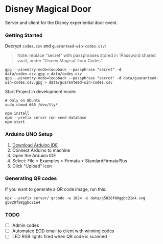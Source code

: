 # Disney Magical Door

Server and client for the Disney experiential door event.

### Getting Started

Decrypt `codes.csv` and `guaranteed-win-codes.csv`:

> Note: replace "secret" with passphrases stored in 1Password shared vault,
> under "Disney Magical Door Codes"

```shell
gpg --pinentry-mode=loopback --passphrase "secret" -d data/codes.csv.gpg > data/codes.csv
gpg --pinentry-mode=loopback --passphrase "secret" -d data/guaranteed-win-codes.csv.gpg > data/guaranteed-win-codes.csv
```

Start Project in development mode:

```
# Only on Ubuntu
sudo chmod 666 /dev/tty*
```

```shell
npm install
npm --prefix server run seed-database
npm start
```

### Arduino UNO Setup

1. [Download Arduino IDE](https://www.arduino.cc/en/software)
2. Connect Arduino to machine
3. Open the Arduino IDE
4. Select: File > Examples > Firmata > StandardFirmataPlus
5. Click "Upload" icon

### Generating QR codes

If you want to generate a QR code image, run this:

```shell
npx --prefix server/ qrcode -w 1024 -o data/g5820f88ggbc21e4.svg g5820f88ggbc21e4
```

### TODO

- [ ] Admin codes
- [ ] Automated EOD email to client with winning codes
- [ ] LED RGB lights fired when QR code is scanned
